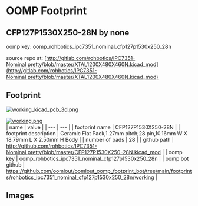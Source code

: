 # OOMP Footprint  
## CFP127P1530X250-28N  by none  
  
oomp key: oomp_rohbotics_ipc7351_nominal_cfp127p1530x250_28n  
  
source repo at: [http://gitlab.com/rohbotics/IPC7351-Nominal.pretty/blob/master/XTAL1200X480X460N.kicad_mod](http://gitlab.com/rohbotics/IPC7351-Nominal.pretty/blob/master/XTAL1200X480X460N.kicad_mod)  
## Footprint  
  
[![working_kicad_pcb_3d.png](working_kicad_pcb_3d_600.png)](working_kicad_pcb_3d.png)  
  
[![working.png](working_600.png)](working.png)  
| name | value | 
| --- | --- | 
| footprint name | CFP127P1530X250-28N | 
| footprint description | Ceramic Flat Pack,1.27mm pitch;28 pin,10.16mm W X 18.79mm L X 2.50mm H Body | 
| number of pads | 28 | 
| github path | http://github.com/rohbotics/IPC7351-Nominal.pretty/blob/master/CFP127P1530X250-28N.kicad_mod | 
| oomp key | oomp_rohbotics_ipc7351_nominal_cfp127p1530x250_28n | 
| oomp bot github | https://github.com/oomlout/oomlout_oomp_footprint_bot/tree/main/footprints/rohbotics_ipc7351_nominal_cfp127p1530x250_28n/working | 
## Images  
